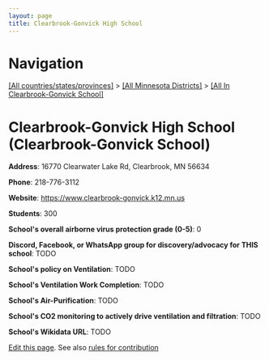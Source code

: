 ```yaml
---
layout: page
title: Clearbrook-Gonvick High School
---
```

# Navigation

[[All countries/states/provinces]](../../..) > [[All Minnesota Districts]](../..) > [[All In Clearbrook-Gonvick School]](..)

# Clearbrook-Gonvick High School (Clearbrook-Gonvick School)

**Address**: 16770 Clearwater Lake Rd, Clearbrook, MN 56634

**Phone**: 218-776-3112

**Website**: <https://www.clearbrook-gonvick.k12.mn.us>

**Students**: 300

**School's overall airborne virus protection grade (0-5)**: 0

**Discord, Facebook, or WhatsApp group for discovery/advocacy for THIS school**: TODO

**School's policy on Ventilation**: TODO

**School's Ventilation Work Completion**: TODO

**School's Air-Purification**: TODO

**School's CO2 monitoring to actively drive ventilation and filtration**: TODO

**School's Wikidata URL**: TODO


[Edit this page](https://github.com/ventilate-schools/MN/edit/main/./Clearbrook-Gonvick_School/Clearbrook-Gonvick_High_School.md). See also [rules for contribution](../../../contribution-rules/)